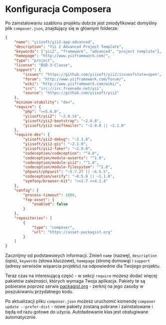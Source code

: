 Konfiguracja Composera
======================

Po zainstalowaniu szablonu projektu dobrze jest zmodyfikować domyślny plik `composer.json`, znajdujący się w głównym 
folderze:

```json
{
    "name": "yiisoft/yii2-app-advanced",
    "description": "Yii 2 Advanced Project Template",
    "keywords": ["yii2", "framework", "advanced", "project template"],
    "homepage": "http://www.yiiframework.com/",
    "type": "project",
    "license": "BSD-3-Clause",
    "support": {
        "issues": "https://github.com/yiisoft/yii2/issues?state=open",
        "forum": "http://www.yiiframework.com/forum/",
        "wiki": "http://www.yiiframework.com/wiki/",
        "irc": "irc://irc.freenode.net/yii",
        "source": "https://github.com/yiisoft/yii2"
    },
    "minimum-stability": "dev",
    "require": {
        "php": ">=5.6.0",
        "yiisoft/yii2": "~2.0.14",
        "yiisoft/yii2-bootstrap": "~2.0.0",
        "yiisoft/yii2-swiftmailer": "~2.0.0 || ~2.1.0"
    },
    "require-dev": {
        "yiisoft/yii2-debug": "~2.1.0",
        "yiisoft/yii2-gii": "~2.1.0",
        "yiisoft/yii2-faker": "~2.0.0",
        "codeception/codeception": "^4.0",
        "codeception/module-asserts": "^1.0",
        "codeception/module-yii2": "^1.0",
        "codeception/module-filesystem": "^1.0",
        "phpunit/phpunit": "~5.7.27 || ~6.5.5",
        "codeception/verify": "~0.5.0 || ~1.1.0",
        "symfony/browser-kit": ">=2.7 <=4.2.4"
    },
    "config": {
        "process-timeout": 1800,
        "fxp-asset": {
            "enabled": false
        }
    },
    "repositories": [
        {
            "type": "composer",
            "url": "https://asset-packagist.org"
        }
    ]
}
```

Zacznijmy od podstawowych informacji. Zmień `name` (nazwę), `description` (opis), `keywords` (słowa kluczowe), 
`homepage` (stronę domową) i `support` (adresy serwisów wsparcia projektu) na odpowiednie dla Twojego projektu.

Teraz czas na interesującą część - w sekcji `require` możesz dodać więcej pakietów zależności, których wymaga Twoja 
aplikacja. Pakiety te są pobierane poprzez serwis [packagist.org](https://packagist.org/) - zerknij na jego zasoby 
w poszukiwaniu przydatnego kodu.

Po aktualizacji pliku `composer.json` możesz uruchomić komendę `composer update --prefer-dist` - nowe pakiety zostaną 
pobrane i zainstalowane i będą od razu gotowe do użycia. Autoładowanie klas jest obsługiwane automatycznie.
